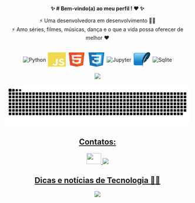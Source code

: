 
<div align="center" >

 <b>✨ # Bem-vindo(a) ao meu perfil  ! ❤ ✨ </b>

  ⚡ Uma desenvolvedora em desenvolvimento 👩‍💻  
  ⚡ Amo séries, filmes, músicas, dança e
 o que a vida possa oferecer de melhor ❤

</div>

<div align="center" style="display: inline_block"><br>
  <img align="center" alt="Python" height="40" width="50" src="https://cdn.jsdelivr.net/gh/devicons/devicon/icons/python/python-original.svg" />
  <img align="center" alt="Js" height="40" width="50" src="https://raw.githubusercontent.com/devicons/devicon/master/icons/javascript/javascript-plain.svg">
  <img align="center" alt="HTML" height="40" width="50" src="https://raw.githubusercontent.com/devicons/devicon/master/icons/html5/html5-original.svg">
  <img align="center" alt="CSS" height="40" width="50" src="https://raw.githubusercontent.com/devicons/devicon/master/icons/css3/css3-original.svg">
  <img align="center" alt="Jupyter" height="40" width="50" src="https://cdn.jsdelivr.net/gh/devicons/devicon/icons/jupyter/jupyter-original.svg" />
  <img align="center" alt="Sqlite" height="40" width="50" src="https://raw.githubusercontent.com/devicons/devicon/master/icons/sqlite/sqlite-original.svg">
  <img align="center" alt="Sqlite" height="40" width="50" src="https://cdn.jsdelivr.net/gh/devicons/devicon/icons/vscode/vscode-original.svg"

</div>

 <div align="center" >
  <br>
   <a href="https://github.com/Nandabdev">
   <img height="180em" src="https://github-readme-stats.vercel.app/api/top-langs/?username=Nandabdev&layout=compact&langs_count=6&theme=neon"/>

  ![snake gif](https://github.com/nandabdev/nandabdev/blob/output/github-contribution-grid-snake.svg)
 </br>
</div>


 ## Contatos:
<div> 
  <a href="https://www.linkedin.com/in/maria-fernanda-ximenes-blois-3ab65b106/" target="_blank"><img height="30" width="40" src="https://cdn.jsdelivr.net/gh/devicons/devicon/icons/linkedin/linkedin-original.svg" target="_blank">   
  <a href = "mailto:nandab.dev@gmail.com"><img src= "https://img.shields.io/badge/nandab.dev-D14836?style=for-the-badge&logo=gmail&logoColor=pink" target="_blank">
  </div>
 
 ## Dicas e notícias de Tecnologia 👩‍💻
<div> 
   <a href="https://www.instagram.com/mf.tech01/" target="_blank"><img src="https://img.shields.io/badge/MF.tech01-E4405F?style=for-the-badge&logo=instagram&logoColor=white" target="_blank"></a>


</div>
   

<!--
**Nandabdev/Nandabdev** is a ✨ _special_ ✨ repository because its `README.md` (this file) appears on your GitHub profile.

Here are some ideas to get you started:

- 🔭 I’m currently working on ...
- 🌱 I’m currently learning ...
- 👯 I’m looking to collaborate on ...
- 🤔 I’m looking for help with ...
- 💬 Ask me about ...
- 📫 How to reach me: ...
- 😄 Pronouns: ...
- ⚡ Fun fact: ...
-->

